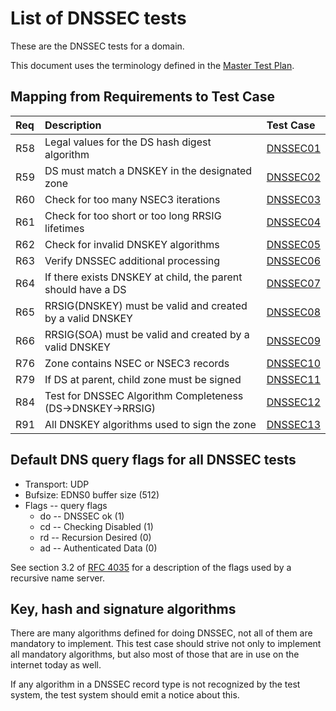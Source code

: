 # List of DNSSEC tests

These are the DNSSEC tests for a domain.

This document uses the terminology defined in the
[Master Test Plan](../MasterTestPlan.md).

## Mapping from Requirements to Test Case

|Req| Description                                                 | Test Case |
|:--|:------------------------------------------------------------|:----------|
|R58|Legal values for the DS hash digest algorithm                |[DNSSEC01](dnssec01.md)|
|R59|DS must match a DNSKEY in the designated zone                |[DNSSEC02](dnssec02.md)|
|R60|Check for too many NSEC3 iterations                          |[DNSSEC03](dnssec03.md)|
|R61|Check for too short or too long RRSIG lifetimes              |[DNSSEC04](dnssec04.md)|
|R62|Check for invalid DNSKEY algorithms                          |[DNSSEC05](dnssec05.md)|
|R63|Verify DNSSEC additional processing                          |[DNSSEC06](dnssec06.md)|
|R64|If there exists DNSKEY at child, the parent should have a DS |[DNSSEC07](dnssec07.md)|
|R65|RRSIG(DNSKEY) must be valid and created by a valid DNSKEY    |[DNSSEC08](dnssec08.md)|
|R66|RRSIG(SOA) must be valid and created by a valid DNSKEY       |[DNSSEC09](dnssec09.md)|
|R76|Zone contains NSEC or NSEC3 records                          |[DNSSEC10](dnssec10.md)|
|R79|If DS at parent, child zone must be signed                   |[DNSSEC11](dnssec11.md)|
|R84|Test for DNSSEC Algorithm Completeness (DS->DNSKEY->RRSIG)   |[DNSSEC12](dnssec12.md)|
|R91|All DNSKEY algorithms used to sign the zone                  |[DNSSEC13](dnssec13.md)|

## Default DNS query flags for all DNSSEC tests

* Transport: UDP
* Bufsize: EDNS0 buffer size (512)
* Flags -- query flags
    * do -- DNSSEC ok (1)
    * cd -- Checking Disabled (1)
    * rd -- Recursion Desired (0)
    * ad -- Authenticated Data (0)

See section 3.2 of [RFC 4035](https://tools.ietf.org/html/rfc4035#section-3.2)
for a description of the flags used by a recursive name server.

## Key, hash and signature algorithms

There are many algorithms defined for doing DNSSEC, not all of them are
mandatory to implement. This test case should strive not only to implement
all mandatory algorithms, but also most of those that are in use on the
internet today as well.

If any algorithm in a DNSSEC record type is not recognized by the test
system, the test system should emit a notice about this.
